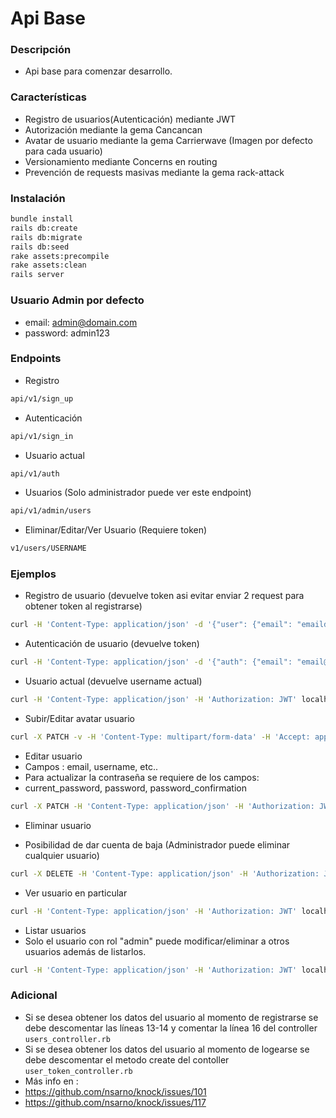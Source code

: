 # Api Base

### Descripción 
- Api base para comenzar desarrollo.

### Características
- Registro de usuarios(Autenticación) mediante JWT
- Autorización mediante la gema Cancancan
- Avatar de usuario mediante la gema Carrierwave (Imagen por defecto para cada usuario)
- Versionamiento mediante Concerns en routing
- Prevención de requests masivas mediante la gema rack-attack

### Instalación
```bash
bundle install
rails db:create
rails db:migrate
rails db:seed
rake assets:precompile
rake assets:clean
rails server
```

### Usuario Admin por defecto
- email: admin@domain.com
- password: admin123

### Endpoints
- Registro 
```bash
api/v1/sign_up
```
- Autenticación
```bash
api/v1/sign_in
```
- Usuario actual
```bash
api/v1/auth
```
- Usuarios (Solo administrador puede ver este endpoint)
```bash
api/v1/admin/users
```
- Eliminar/Editar/Ver Usuario (Requiere token)
```bash
v1/users/USERNAME
```
### Ejemplos

- Registro de usuario (devuelve token asi evitar enviar 2 request para obtener token al registrarse)
```bash
curl -H 'Content-Type: application/json' -d '{"user": {"email": "emaildomain.com","password": "password","password_confirmation":"password", "username":"user_example"}}' localhost:3000/api/v1/sign_up
```

- Autenticación de usuario (devuelve token)
```bash
curl -H 'Content-Type: application/json' -d '{"auth": {"email": "email@domain.com","password": "password"}}' localhost:3000/api/v1/sign_in
```

- Usuario actual (devuelve username actual)
```bash
curl -H 'Content-Type: application/json' -H 'Authorization: JWT' localhost:3000/api/v1/auth
```

- Subir/Editar avatar usuario
```bash
curl -X PATCH -v -H 'Content-Type: multipart/form-data' -H 'Accept: application/json' -H 'Authorization: JWT' -F "user[avatar]=@/PATH_FILE" localhost:3000/api/v1/users/USERNAME
```

- Editar usuario
- Campos : email, username, etc..
- Para actualizar la contraseña se requiere de los campos:
- current_password, password, password_confirmation
```bash
curl -X PATCH -H 'Content-Type: application/json' -H 'Authorization: JWT' -d '{"user": {"email":"email@domain.com"}}' localhost:3000/api/v1/users/USERNAME
```

- Eliminar usuario
* Posibilidad de dar cuenta de baja (Administrador puede eliminar cualquier usuario)
```bash
curl -X DELETE -H 'Content-Type: application/json' -H 'Authorization: JWT' localhost:3000/api/v1/users/USERNAME
```

- Ver usuario en particular
```bash
curl -H 'Content-Type: application/json' -H 'Authorization: JWT' localhost:3000/api/v1/users/USERNAME
```

 - Listar usuarios
 - Solo el usuario con rol "admin" puede modificar/eliminar a otros usuarios además de listarlos.
 ```bash
 curl -H 'Content-Type: application/json' -H 'Authorization: JWT' localhost:3000/api/v1/admin/users
 ```
### Adicional
- Si se desea obtener los datos del usuario al momento de registrarse se debe descomentar las líneas 13-14 y comentar la línea 16 del controller `users_controller.rb`
- Si se desea obtener los datos del usuario al momento de logearse se debe descomentar el metodo create del contoller `user_token_controller.rb`
- Más info en :
- https://github.com/nsarno/knock/issues/101
- https://github.com/nsarno/knock/issues/117
